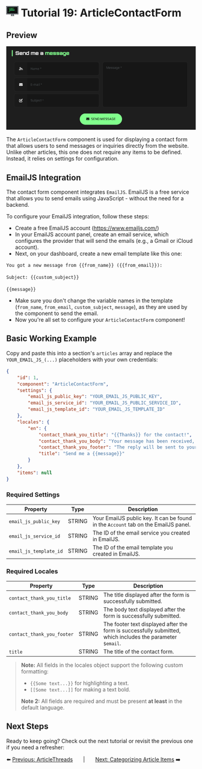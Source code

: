 # <img src="../assets/logo.png"> Tutorial 19: ArticleContactForm

## Preview

![alt preview](../assets/article-contact-form-preview.png)

The `ArticleContactForm` component is used for displaying a contact form that allows users to send messages or inquiries directly from the website. Unlike other articles, this one does not require any items to be defined. Instead, it relies on settings for configuration.

## EmailJS Integration

The contact form component integrates `EmailJS`. EmailJS is a free service that allows you to send emails using JavaScript - without the need for a backend.

To configure your EmailJS integration, follow these steps:

- Create a free EmailJS account (https://www.emailjs.com/)
- In your EmailJS account panel, create an email service, which configures the provider that will send the emails (e.g., a Gmail or iCloud account).
- Next, on your dashboard, create a new email template like this one:

```
You got a new message from {{from_name}} ({{from_email}}):

Subject: {{custom_subject}}

{{message}}
```

- Make sure you don't change the variable names in the template (`from_name`, `from_email`, `custom_subject`, `message`), as they are used by the component to send the email.
- Now you're all set to configure your `ArticleContactForm` component!

## Basic Working Example

Copy and paste this into a section's `articles` array and replace the `YOUR_EMAIL_JS_(...)` placeholders with your own credentials:

```json
{
    "id": 1,
    "component": "ArticleContactForm",
    "settings": {
        "email_js_public_key": "YOUR_EMAIL_JS_PUBLIC_KEY",
        "email_js_service_id": "YOUR_EMAIL_JS_PUBLIC_SERVICE_ID",
        "email_js_template_id": "YOUR_EMAIL_JS_TEMPLATE_ID"
    },
    "locales": {
        "en": {
            "contact_thank_you_title": "{{Thanks}} for the contact!",
            "contact_thank_you_body": "Your message has been received, and I'll be reaching out to you soon. I appreciate your time and look forward to connecting with you!",
            "contact_thank_you_footer": "The reply will be sent to your email address: {{$email}}",
            "title": "Send me a {{message}}"
        }
    },
    "items": null
}
```

### Required Settings

| Property                | Type    | Description                                                                         |
|-------------------------|---------|-------------------------------------------------------------------------------------|
| `email_js_public_key`   | STRING  | Your EmailJS public key. It can be found in the `Account` tab on the EmailJS panel. |
| `email_js_service_id`   | STRING  | The ID of the email service you created in EmailJS.                                 |
| `email_js_template_id`  | STRING  | The ID of the email template you created in EmailJS.                                |

### Required Locales

| Property                        | Type    | Description                                                                                                |
|---------------------------------|---------|------------------------------------------------------------------------------------------------------------|
| `contact_thank_you_title`       | STRING  | The title displayed after the form is successfully submitted.                                              |
| `contact_thank_you_body`        | STRING  | The body text displayed after the form is successfully submitted.                                          |
| `contact_thank_you_footer`      | STRING  | The footer text displayed after the form is successfully submitted, which includes the parameter `$email`. |
| `title`                         | STRING  | The title of the contact form.                                                                             |

> **Note:** All fields in the locales object support the following custom formatting:
>- `{{Some text...}}` for highlighting a text.
>- `[[Some text...]]` for making a text bold.
>
> **Note 2:** All fields are required and must be present **at least** in the default language.

## Next Steps
Ready to keep going? Check out the next tutorial or revisit the previous one if you need a refresher:

⬅️ [Previous: ArticleThreads](./TUTORIAL_18_ARTICLE_THREADS.md)
&nbsp;&nbsp;&nbsp;&nbsp;&nbsp;&nbsp;|&nbsp;&nbsp;&nbsp;&nbsp;&nbsp;&nbsp;
[Next: Categorizing Article Items](./TUTORIAL_20_CATEGORIZING_ARTICLE_ITEMS.md) ➡️ 

